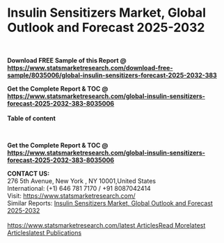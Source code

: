 <h1>Insulin Sensitizers Market, Global Outlook and Forecast 2025-2032</h1><br/><p><strong>Download FREE Sample of this Report @ <a href="https://www.statsmarketresearch.com/download-free-sample/8035006/global-insulin-sensitizers-forecast-2025-2032-383">https://www.statsmarketresearch.com/download-free-sample/8035006/global-insulin-sensitizers-forecast-2025-2032-383</a></strong></p><div><b>Get the Complete Report & TOC @ <a href="https://www.statsmarketresearch.com/global-insulin-sensitizers-forecast-2025-2032-383-8035006">https://www.statsmarketresearch.com/global-insulin-sensitizers-forecast-2025-2032-383-8035006</a></b></div><br><b>Table of content</b><p><br><div><b>Get the Complete Report & TOC @ <a href="https://www.statsmarketresearch.com/global-insulin-sensitizers-forecast-2025-2032-383-8035006">https://www.statsmarketresearch.com/global-insulin-sensitizers-forecast-2025-2032-383-8035006</a></b></div></p> <b>CONTACT US:</b><br>276 5th Avenue, New York , NY 10001,United States<br>International: (+1) 646 781 7170 / +91 8087042414<br>Visit: <a href="https://www.statsmarketresearch.com/">https://www.statsmarketresearch.com/</a><br>Similar Reports: <a href="https://www.statsmarketresearch.com/global-insulin-sensitizers-forecast-2025-2032-383-8035006">Insulin Sensitizers Market, Global Outlook and Forecast 2025-2032</a><br/><br/><a href="https://gyeongbokgung.com">https://www.statsmarketresearch.com/</a><a href="https://hallyeomaritime.com">latest Articles</a><a href="https://jingwansa.com">Read More</a><a href=https://nguoiviet.jp/">latest Articles</a><a href="https://www.intelmarketresearch.com/">latest Publications</a>